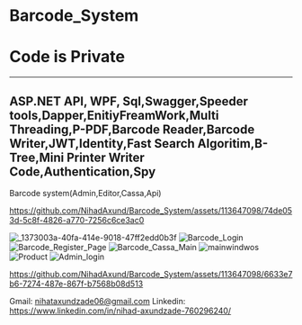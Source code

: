 # Barcode_System
# Code is Private
------------------------------------------------------------------------------------------------------------------------------------------------------------------------------------------------------------
ASP.NET API, WPF, Sql,Swagger,Speeder tools,Dapper,EnitiyFreamWork,Multi Threading,P-PDF,Barcode Reader,Barcode Writer,JWT,Identity,Fast Search Algoritim,B-Tree,Mini Printer Writer Code,Authentication,Spy
------------------------------------------------------------------------------------------------------------------------------------------------------------------------------------------------------------

Barcode system(Admin,Editor,Cassa,Api)

https://github.com/NihadAxund/Barcode_System/assets/113647098/74de053d-5c8f-4826-a770-7256c6ce3ac0

![_1373003a-40fa-414e-9018-47ff2edd0b3f](https://github.com/NihadAxund/Barcode_System/assets/113647098/5f08fd39-14e3-460f-8de9-607ab17ee61c)
![Barcode_Login](https://github.com/NihadAxund/Barcode_System/assets/113647098/d023dd70-d88b-40d2-bfa9-462ccd07a516)
![Barcode_Register_Page](https://github.com/NihadAxund/Barcode_System/assets/113647098/b12ff45e-dab1-4240-bb65-29303bab9292)
![Barcode_Cassa_Main](https://github.com/NihadAxund/Barcode_System/assets/113647098/49567be0-7d2f-4855-a194-debf78e3ba71)
![mainwindwos](https://github.com/NihadAxund/Barcode_System/assets/113647098/ddf2081d-3f2c-42a3-9d11-9c28cbeb7164)
![Product](https://github.com/NihadAxund/Barcode_System/assets/113647098/14e0b0ef-7b89-4f1e-aacd-34540ebe43f0)
![Admin_login](https://github.com/NihadAxund/Barcode_System/assets/113647098/277750cd-4e4f-4076-a5c7-6acb8e012469)

https://github.com/NihadAxund/Barcode_System/assets/113647098/6633e7b6-7274-487e-867f-b7568b08d513




Gmail: nihataxundzade06@gmail.com
Linkedin: https://www.linkedin.com/in/nihad-axundzade-760296240/
